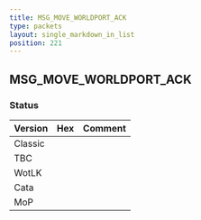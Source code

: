 ```yaml
---
title: MSG_MOVE_WORLDPORT_ACK
type: packets
layout: single_markdown_in_list
position: 221
---
```


## MSG_MOVE_WORLDPORT_ACK

### Status

Version    | Hex        | Comment
---------- | ---------- | ---------- 
Classic    |            |
TBC        |            |
WotLK      |            |
Cata       |            |
MoP        |            |